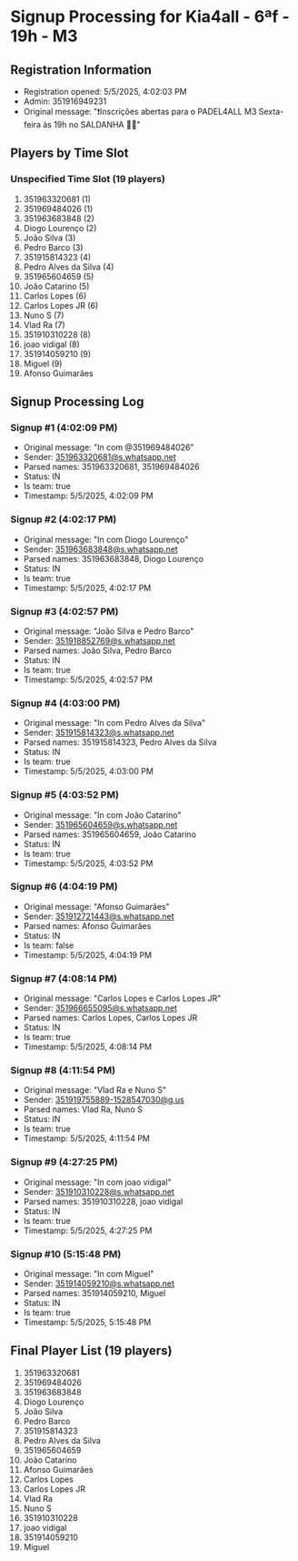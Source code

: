 # Signup Processing for Kia4all - 6ªf - 19h - M3

## Registration Information
- Registration opened: 5/5/2025, 4:02:03 PM
- Admin: 351916949231
- Original message: "❗️Inscrições abertas para o PADEL4ALL M3 Sexta-feira às 19h no SALDANHA 🎾🎾"

## Players by Time Slot

### Unspecified Time Slot (19 players)

1. 351963320681 (1)
2. 351969484026 (1)
3. 351963683848 (2)
4. Diogo Lourenço (2)
5. João Silva (3)
6. Pedro Barco (3)
7. 351915814323 (4)
8. Pedro Alves da Silva (4)
9. 351965604659 (5)
10. João Catarino (5)
11. Carlos Lopes (6)
12. Carlos Lopes JR (6)
13. Nuno S (7)
14. Vlad Ra (7)
15. 351910310228 (8)
16. joao vidigal (8)
17. 351914059210 (9)
18. Miguel (9)
19. Afonso Guimarães

## Signup Processing Log

### Signup #1 (4:02:09 PM)
- Original message: "In com @351969484026"
- Sender: 351963320681@s.whatsapp.net
- Parsed names: 351963320681, 351969484026
- Status: IN
- Is team: true
- Timestamp: 5/5/2025, 4:02:09 PM

### Signup #2 (4:02:17 PM)
- Original message: "In com Diogo Lourenço"
- Sender: 351963683848@s.whatsapp.net
- Parsed names: 351963683848, Diogo Lourenço
- Status: IN
- Is team: true
- Timestamp: 5/5/2025, 4:02:17 PM

### Signup #3 (4:02:57 PM)
- Original message: "João Silva e Pedro Barco"
- Sender: 351918852769@s.whatsapp.net
- Parsed names: João Silva, Pedro Barco
- Status: IN
- Is team: true
- Timestamp: 5/5/2025, 4:02:57 PM

### Signup #4 (4:03:00 PM)
- Original message: "In com Pedro Alves da Silva"
- Sender: 351915814323@s.whatsapp.net
- Parsed names: 351915814323, Pedro Alves da Silva
- Status: IN
- Is team: true
- Timestamp: 5/5/2025, 4:03:00 PM

### Signup #5 (4:03:52 PM)
- Original message: "In com João Catarino"
- Sender: 351965604659@s.whatsapp.net
- Parsed names: 351965604659, João Catarino
- Status: IN
- Is team: true
- Timestamp: 5/5/2025, 4:03:52 PM

### Signup #6 (4:04:19 PM)
- Original message: "Afonso Guimarães"
- Sender: 351912721443@s.whatsapp.net
- Parsed names: Afonso Guimarães
- Status: IN
- Is team: false
- Timestamp: 5/5/2025, 4:04:19 PM

### Signup #7 (4:08:14 PM)
- Original message: "Carlos Lopes e Carlos Lopes JR"
- Sender: 351966655095@s.whatsapp.net
- Parsed names: Carlos Lopes, Carlos Lopes JR
- Status: IN
- Is team: true
- Timestamp: 5/5/2025, 4:08:14 PM

### Signup #8 (4:11:54 PM)
- Original message: "Vlad Ra e Nuno S"
- Sender: 351919755889-1528547030@g.us
- Parsed names: Vlad Ra, Nuno S
- Status: IN
- Is team: true
- Timestamp: 5/5/2025, 4:11:54 PM

### Signup #9 (4:27:25 PM)
- Original message: "In com joao vidigal"
- Sender: 351910310228@s.whatsapp.net
- Parsed names: 351910310228, joao vidigal
- Status: IN
- Is team: true
- Timestamp: 5/5/2025, 4:27:25 PM

### Signup #10 (5:15:48 PM)
- Original message: "In com Miguel"
- Sender: 351914059210@s.whatsapp.net
- Parsed names: 351914059210, Miguel
- Status: IN
- Is team: true
- Timestamp: 5/5/2025, 5:15:48 PM

## Final Player List (19 players)

1. 351963320681
2. 351969484026
3. 351963683848
4. Diogo Lourenço
5. João Silva
6. Pedro Barco
7. 351915814323
8. Pedro Alves da Silva
9. 351965604659
10. João Catarino
11. Afonso Guimarães
12. Carlos Lopes
13. Carlos Lopes JR
14. Vlad Ra
15. Nuno S
16. 351910310228
17. joao vidigal
18. 351914059210
19. Miguel

